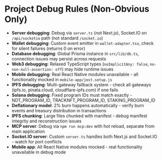 # Project Debug Rules (Non-Obvious Only)

- **Server debugging**: Debug via `server.ts` (not Next.js), Socket.IO on `/api/socketio` path (not standard `/socket.io`)
- **Wallet debugging**: Custom event emitter in `wallet-adapter.tsx`, check for silent failures (returns 0 on error)
- **Database debugging**: Global Prisma instance in `src/lib/db.ts`, connection issues may persist across requests
- **Web3 debugging**: Relaxed TypeScript types (`noImplicitAny: false`, `no-non-null-assertion: off`) may hide runtime issues
- **Mobile debugging**: Real React Native modules unavailable - all functionality mocked in `mobile-app/jest.setup.js`
- **IPFS debugging**: Multi-gateway fallback system - check all gateways (ipfs.io, pinata.cloud, cloudflare-ipfs.com) if one fails
- **Solana debugging**: Fixed program IDs must match exactly - NDT_PROGRAM_ID, TRACKNFT_PROGRAM_ID, STAKING_PROGRAM_ID
- **Deflationary model**: 2% burn happens automatically - verify burn events and treasury distribution in transactions
- **IPFS chunking**: Large files chunked with manifest - debug manifest integrity and reconstruction issues
- **MCP server**: Debug via `npm run mcp:dev` with hot reload, separate from main application
- **Socket.IO server**: Custom `server.ts` handles both Next.js and Socket.IO - watch for port conflicts
- **Mobile app**: All React Native modules mocked - real functionality unavailable in debug mode